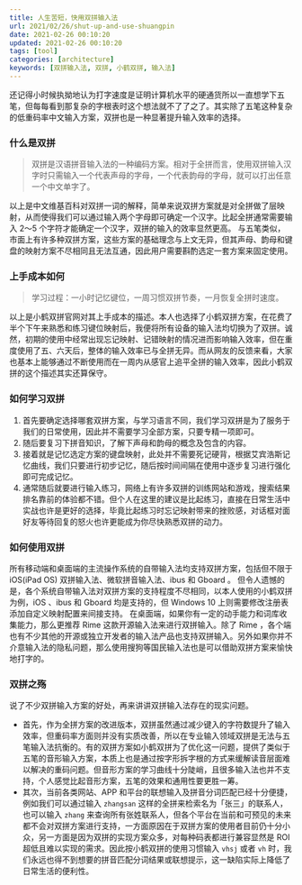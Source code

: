 ```yaml
---
title: 人生苦短，快用双拼输入法
url: 2021/02/26/shut-up-and-use-shuangpin
date: 2021-02-26 00:10:20
updated: 2021-02-26 00:10:20
tags: [tool]
categories: [architecture]
keywords: [双拼输入法, 双拼, 小鹤双拼, 输入法]
---
```

还记得小时候执拗地认为打字速度是证明计算机水平的硬通货所以一直想学下五笔，但每每看到那复杂的字根表时这个想法就不了了之了。其实除了五笔这种复杂的低重码率中文输入方案，双拼也是一种显著提升输入效率的选择。

### 什么是双拼
> 双拼是汉语拼音输入法的一种编码方案。相对于全拼而言，使用双拼输入汉字时只需输入一个代表声母的字母，一个代表韵母的字母，就可以打出任意一个中文单字了。

以上是中文维基百科对双拼一词的解释，简单来说双拼方案就是对全拼做了层映射，从而使得我们可以通过输入两个字母即可确定一个汉字。比起全拼通常需要输入 2～5 个字符才能确定一个汉字，双拼的输入的效率显然更高。
与五笔类似，市面上有许多种双拼方案，这些方案的基础理念与上文无异，但其声母、韵母和键盘的映射方案不尽相同且无法互通，因此用户需要斟酌选定一套方案来固定使用。

### 上手成本如何
> 学习过程：一小时记忆键位，一周习惯双拼节奏，一月恢复全拼时速度。

以上是小鹤双拼官网对其上手成本的描述。本人也选择了小鹤双拼方案，在花费了半个下午来熟悉和练习键位映射后，我便将所有设备的输入法均切换为了双拼。诚然，初期的使用中经常出现忘记映射、记错映射的情况进而影响输入效率，但在重度使用了五、六天后，整体的输入效率已与全拼无异。而从网友的反馈来看，大家也基本上能够通过不断使用而在一周内从感官上追平全拼的输入效率，因此小鹤双拼的这个描述其实还算保守。
<!--more-->

### 如何学习双拼
1. 首先要确定选择哪套双拼方案，与学习语言不同，我们学习双拼是为了服务于我们的日常使用，因此并不需要学习全部方案，只要专精一项即可。
2. 随后要复习下拼音知识，了解下声母和韵母的概念及包含的内容。
3. 接着就是记忆选定方案的键盘映射，此处并不需要死记硬背，根据艾宾浩斯记忆曲线，我们只要进行初步记忆，随后按时间间隔在使用中逐步复习进行强化即可完成记忆。
4. 通常随后就要进行输入练习，网络上有许多双拼的训练网站和游戏，搜索结果排名靠前的体验都不错。但个人在这里的建议是比起练习，直接在日常生活中实战也许是更好的选择，毕竟比起练习时忘记映射带来的挫败感，对话框对面好友等待回复的怒火也许更能成为你尽快熟悉双拼的动力。

### 如何使用双拼
所有移动端和桌面端的主流操作系统的自带输入法均支持双拼方案，包括但不限于 iOS(iPad OS) 双拼输入法、微软拼音输入法、ibus 和 Gboard 。
但令人遗憾的是，各个系统自带输入法对双拼方案的支持程度不尽相同，以本人使用的小鹤双拼为例，iOS 、ibus 和 Gboard 均是支持的，但 Windows 10 上则需要修改注册表添加自定义映射配置来间接支持。
在桌面端，如果你有一定的动手能力和词库收集能力，那么更推荐 Rime 这款开源输入法来进行双拼输入。除了 Rime ，各个端也有不少其他的开源或独立开发者的输入法产品也支持双拼输入。另外如果你并不介意输入法的隐私问题，那么使用搜狗等国民输入法也是可以借助双拼方案来愉快地打字的。

### 双拼之殇
说了不少双拼输入方案的好处，再来讲讲双拼输入法存在的现实问题。
- 首先，作为全拼方案的改进版本，双拼虽然通过减少键入的字符数提升了输入效率，但重码率方面则并没有实质改善，所以在专业输入领域双拼是无法与五笔输入法抗衡的。有的双拼方案如小鹤双拼为了优化这一问题，提供了类似于五笔的音形输入方案，本质上也是通过按字形拆字根的方式来缓解读音层面难以解决的重码问题。但音形方案的学习曲线十分陡峭，且很多输入法也并不支持，个人感觉比起音形方案，五笔的效果和通用性要更胜一筹。
- 其次，当前各类网站、APP 和平台的联想输入及拼音分词匹配已经十分便捷，例如我们可以通过输入 `zhangsan` 这样的全拼来检索名为「张三」的联系人，也可以输入 `zhang` 来查询所有张姓联系人，但各个平台在当前和可预见的未来都不会对双拼方案进行支持，一方面原因在于双拼方案的使用者目前仍十分小众，另一方面是因为双拼的实现方案众多，对每种码表都进行兼容显然是 ROI 超低且难以实现的需求。因此按小鹤双拼的使用习惯输入 `vhsj` 或者 `vh` 时，我们永远也得不到想要的拼音匹配分词结果或联想提示，这一缺陷实际上降低了日常生活的便利性。